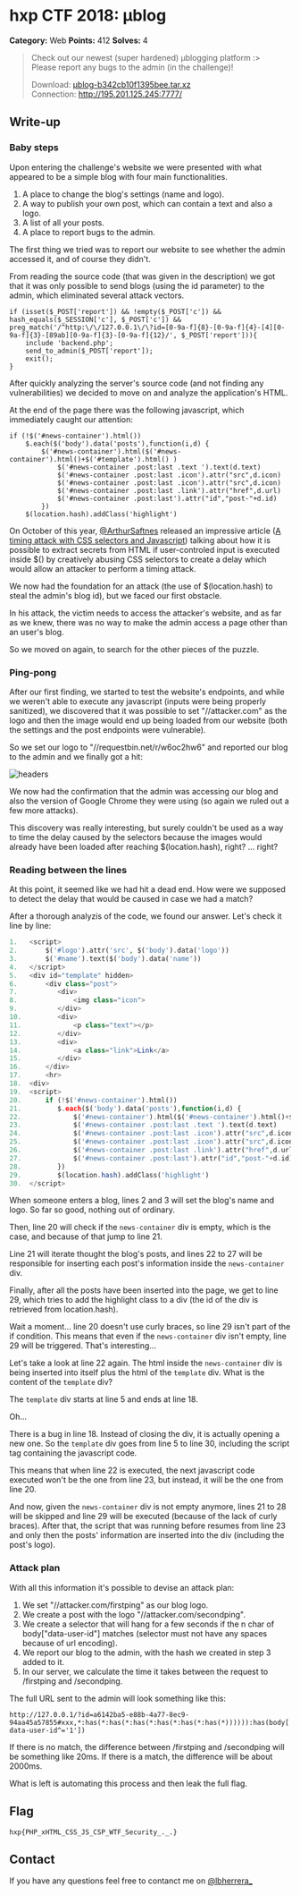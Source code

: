 # hxp CTF 2018: µblog

**Category:** Web
**Points:** 412
**Solves:** 4

> Check out our newest (super hardened) µblogging platform :>\
> Please report any bugs to the admin (in the challenge)!
>
> Download: [µblog-b342cb10f1395bee.tar.xz](https://2018.ctf.link/assets/files/%C2%B5blog-b342cb10f1395bee.tar.xz)\
> Connection: http://195.201.125.245:7777/

## Write-up
 
### Baby steps

Upon entering the challenge's website we were presented with what appeared to be a simple blog with four main functionalities.
1. A place to change the blog's settings (name and logo).
2. A way to publish your own post, which can contain a text and also a logo.
3. A list of all your posts.
4. A place to report bugs to the admin.

The first thing we tried was to report our website to see whether the admin accessed it, and of course they didn't.

From reading the source code (that was given in the description) we got that it was only possible to send blogs (using the id parameter) to the admin, which eliminated several attack vectors.
```
if (isset($_POST['report']) && !empty($_POST['c']) && hash_equals($_SESSION['c'], $_POST['c']) && preg_match('/^http:\/\/127.0.0.1\/\?id=[0-9a-f]{8}-[0-9a-f]{4}-[4][0-9a-f]{3}-[89ab][0-9a-f]{3}-[0-9a-f]{12}/', $_POST['report'])){
    include 'backend.php';
    send_to_admin($_POST['report']);
    exit();
}
```

After quickly analyzing the server's source code (and not finding any vulnerabilities) we decided to move on and analyze the application's HTML.

At the end of the page there was the following javascript, which immediately caught our attention:
```
if (!$('#news-container').html())
    $.each($('body').data('posts'),function(i,d) {
        $('#news-container').html($('#news-container').html()+$('#template').html() )
            $('#news-container .post:last .text ').text(d.text)
            $('#news-container .post:last .icon').attr("src",d.icon)
            $('#news-container .post:last .icon').attr("src",d.icon)
            $('#news-container .post:last .link').attr("href",d.url)
            $('#news-container .post:last').attr("id","post-"+d.id)
        })
    $(location.hash).addClass('highlight')
```

On October of this year, [@ArthurSaftnes](https://twitter.com/ArthurSaftnes) released an impressive article ([A timing attack with CSS selectors and Javascript](https://blog.sheddow.xyz/css-timing-attack/)) talking about how it is possible to extract secrets from HTML
if user-controled input is executed inside $() by creatively abusing CSS selectors to create a delay which would allow an attacker to perform a timing attack.

We now had the foundation for an attack (the use of $(location.hash) to steal the admin's blog id), but we faced our first obstacle.

In his attack, the victim needs to access the attacker's website, and as far as we knew, there was no way to make the admin access a page other than an user's blog.

So we moved on again, to search for the other pieces of the puzzle.

### Ping-pong

After our first finding, we started to test the website's endpoints, and while we weren't able to execute any javascript (inputs were being properly sanitized), we discovered that it was possible to set "//attacker.com" as the logo and then the image would end up being loaded from our website (both the settings and the post endpoints were vulnerable).

So we set our logo to "//requestbin.net/r/w6oc2hw6" and reported our blog to the admin and we finally got a hit:

![headers](https://i.imgur.com/MeDD3WF.png)

We now had the confirmation that the admin was accessing our blog and also the version of Google Chrome they were using (so again we ruled out a few more attacks).

This discovery was really interesting, but surely couldn't be used as a way to time the delay caused by the selectors because the images would already have been loaded after reaching $(location.hash), right? ... right?

### Reading between the lines

At this point, it seemed like we had hit a dead end. How were we supposed to detect the delay that would be caused in case we had a match?

After a thorough analyzis of the code, we found our answer. Let's check it line by line:

```php
1.   <script>
2.       $('#logo').attr('src', $('body').data('logo'))
3.       $('#name').text($('body').data('name'))
4.   </script>
5.   <div id="template" hidden>
6.       <div class="post">
7.          <div>
8.              <img class="icon">
9.          </div>
10.         <div>
11.             <p class="text"></p>
12.         </div>
13.         <div>
14.             <a class="link">Link</a>
15.         </div>
16.      </div>
17.      <hr>
18.  <div>
19.  <script>
20.      if (!$('#news-container').html())
21.         $.each($('body').data('posts'),function(i,d) {
22.             $('#news-container').html($('#news-container').html()+$('#template').html() )
23.             $('#news-container .post:last .text ').text(d.text)
24.             $('#news-container .post:last .icon').attr("src",d.icon)
25.             $('#news-container .post:last .icon').attr("src",d.icon)
26.             $('#news-container .post:last .link').attr("href",d.url)
27.             $('#news-container .post:last').attr("id","post-"+d.id)
28.         })
29.         $(location.hash).addClass('highlight')
30.  </script>
```

When someone enters a blog, lines 2 and 3 will set the blog's name and logo. So far so good, nothing out of ordinary.

Then, line 20 will check if the ```news-container``` div is empty, which is the case, and because of that jump to line 21.

Line 21 will iterate thought the blog's posts, and lines 22 to 27 will be responsible for inserting each post's information inside the ```news-container``` div.

Finally, after all the posts have been inserted into the page, we get to line 29, which tries to add the highlight class to a div (the id of the div is retrieved from location.hash).

Wait a moment... line 20 doesn't use curly braces, so line 29 isn't part of the if condition. This means that even if the ```news-container``` div isn't empty, line 29 will be triggered. That's interesting...

Let's take a look at line 22 again. The html inside the ```news-container``` div is being inserted into itself plus the html of the ```template``` div. What is the content of the ```template``` div?

The ```template``` div starts at line 5 and ends at line 18.

Oh...

There is a bug in line 18. Instead of closing the div, it is actually opening a new one. So the ```template``` div goes from line 5 to line 30, including the script tag containing the javascript code.

This means that when line 22 is executed, the next javascript code executed won't be the one from line 23, but instead, it will be the one from line 20.

And now, given the ```news-container``` div is not empty anymore, lines 21 to 28 will be skipped and line 29 will be executed (because of the lack of curly braces). After that, the script that was running before resumes from line 23 and only then the posts' information are inserted into the div (including the post's logo).

### Attack plan

With all this information it's possible to devise an attack plan:

1. We set "//attacker.com/firstping" as our blog logo.
2. We create a post with the logo "//attacker.com/secondping".
3. We create a selector that will hang for a few seconds if the n char of body["data-user-id"] matches (selector must not have any spaces because of url encoding).
4. We report our blog to the admin, with the hash we created in step 3 added to it.
4. In our server, we calculate the time it takes between the request to /firstping and /secondping.

The full URL sent to the admin will look something like this:

```http://127.0.0.1/?id=a6142ba5-e88b-4a77-8ec9-94aa45a57855#xxx,*:has(*:has(*:has(*:has(*:has(*:has(*)))))):has(body[data-user-id^='1'])```

If there is no match, the difference between /firstping and /secondping will be something like 20ms. If there is a match, the difference will be about 2000ms.

What is left is automating this process and then leak the full flag.

## Flag

```hxp{PHP_xHTML_CSS_JS_CSP_WTF_Security_._.}```

## Contact

If you have any questions feel free to contanct me on [@lbherrera_](https://twitter.com/lbherrera_)
